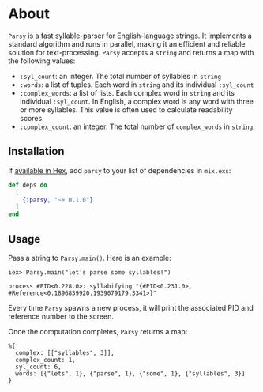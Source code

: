 # About

`Parsy` is a fast syllable-parser for English-language strings. It implements a standard algorithm and runs in parallel, making it an efficient and reliable solution for text-processing. `Parsy` accepts a `string` and returns a map with the following values:

- `:syl_count`: an integer. The total number of syllables in `string`
- `:words`: a list of tuples. Each word in `string` and its individual `:syl_count`
- `:complex_words`: a list of lists. Each complex word in `string` and its individual `:syl_count`. In English, a complex word is any word with three or more syllables. This value is often used to calculate readability scores.
- `:complex_count`: an integer. The total number of `complex_words` in `string`.

## Installation

If [available in Hex](https://hex.pm/docs/publish), add `parsy` to your list of dependencies in `mix.exs`:

```elixir
def deps do
  [
    {:parsy, "~> 0.1.0"}
  ]
end
```

## Usage

Pass a string to `Parsy.main()`. Here is an example:

```
iex> Parsy.main("let's parse some syllables!")

process #PID<0.228.0>: syllabifying "{#PID<0.231.0>, #Reference<0.1896839920.1939079179.3341>}"
```

Every time `Parsy` spawns a new process, it will print the associated PID and reference number to the screen.


Once the computation completes, `Parsy` returns a map:

```
%{
  complex: [["syllables", 3]],
  complex_count: 1,
  syl_count: 6,
  words: [{"lets", 1}, {"parse", 1}, {"some", 1}, {"syllables", 3}]
}
```

